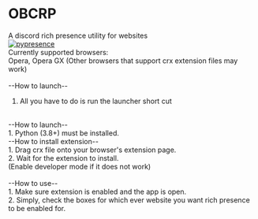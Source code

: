 
# OBCRP
A discord rich presence utility for websites<br/>
[![pypresence](https://img.shields.io/badge/using-pypresence-00bb88.svg?style=for-the-badge&logo=discord&logoWidth=20)](https://github.com/qwertyquerty/pypresence)
<br/>
Currently supported browsers:<br/>
Opera, Opera GX
(Other browsers that support crx extension files may work)
<br/><br/>
--How to launch--<br/>
1. All you have to do is run the launcher short cut<br/>
<br/>
--How to launch--<br/>
1. Python (3.8+) must be installed.
<br/>
--How to install extension--<br/>
1. Drag crx file onto your browser's extension page.<br/>
2. Wait for the extension to install.<br/>
(Enable developer mode if it does not work)<br/>
<br/>
--How to use--<br/>
1. Make sure extension is enabled and the app is open.<br/>
2. Simply, check the boxes for which ever website you want rich presence to be enabled for.<br/>
<br/>
